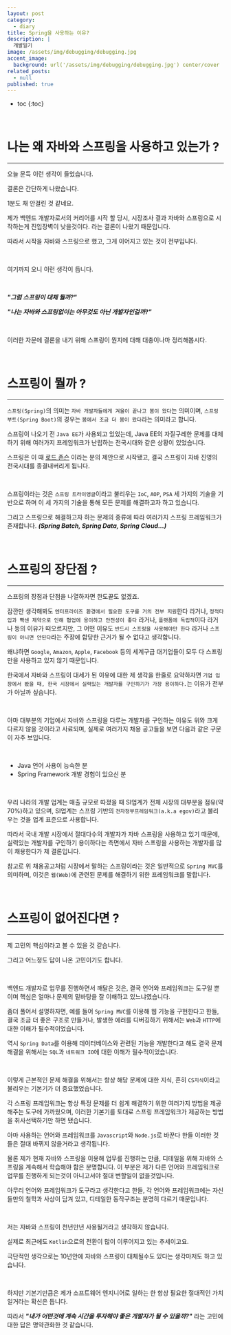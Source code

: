 ```yaml
---
layout: post
category:
  - diary
title: Spring을 사용하는 이유?
description: |
  개발일기
image: /assets/img/debugging/debugging.jpg
accent_image:
  background: url('/assets/img/debugging/debugging.jpg') center/cover
related_posts:
  - null
published: true
---
```


* toc
{:toc}
  
<br />



# 나는 왜 자바와 스프링을 사용하고 있는가 ?

---

오늘 문득 이런 생각이 들었습니다.

결론은 간단하게 나왔습니다. 

1분도 채 안걸린 것 같네요.

제가 백엔드 개발자로서의 커리어를 시작 할 당시, 시장조사 결과 자바와 스프링으로 시작하는게 진입장벽이 낮을것이다. 라는 결론이 나왔기 때문입니다.

따라서 시작을 자바와 스프링으로 했고, 그게 이어지고 있는 것이 전부입니다.

<br />

여기까지 오니 이런 생각이 듭니다.

<br />

***"그럼 스프링이 대체 뭘까?"***

***"나는 자바와 스프링없이는 아무것도 아닌 개발자인걸까?"***

<br />


이러한 자문에 결론을 내기 위해 스프링이 뭔지에 대해 대충이나마 정리해봅시다.

<br />

# 스프링이 뭘까 ?

---

`스프링(Spring)`의 의미는 `자바 개발자들에게 겨울이 끝나고 봄이 왔다`는 의미이며, `스프링 부트(Spring Boot)`의 경우는 `봄에서 조금 더 봄이 왔다`라는 의미라고 합니다.

스프링이 나오기 전 `Java EE`가 사용되고 있었는데, Java EE의 자질구레한 문제를 대체하기 위해 여러가지 프레임워크가 난립하는 전국시대와 같은 상황이 있었습니다.

스프링은 이 때 [로드 존슨](https://en.wikipedia.org/wiki/Rod_Johnson_(programmer)) 이라는 분의 제안으로 시작됐고, 결국 스프링이 자바 진영의 전국시대를 종결내버리게 됩니다.

<br />

스프링이라는 것은 `스프링 트라이앵글`이라고 불리우는 `IoC`, `AOP`, `PSA` 세 가지의 기술을 기반으로 하며 이 세 가지의 기술을 통해 모든 문제를 해결하고자 하고 있습니다.

그리고 스프링으로 해결하고자 하는 문제의 종류에 따라 여러가지 스프링 프레임워크가 존재합니다. ***(Spring Batch, Spring Data, Spring Cloud...)***

<br />

# 스프링의 장단점 ?

---

스프링의 장점과 단점을 나열하자면 한도끝도 없겠죠.

잠깐만 생각해봐도 `엔터프라이즈 환경에서 필요한 도구를 거의 전부 지원`한다 라거나, `정적타입과 빡센 제약으로 인해 협업에 용이하고 안전성이 좋다` 라거나, `플랫폼에 독립적`이다 라거나 등의 이유가 떠오르지만, 그 어떤 이유도 `반드시 스프링을 사용해야만 한다` 라거나 `스프링이 아니면 안된다`라는 주장에 합당한 근거가 될 수 없다고 생각합니다.

왜냐하면 `Google`, `Amazon`, `Apple`, `Facebook` 등의 세계구급 대기업들이 모두 다 스프링만을 사용하고 있지 않기 때문입니다.

한국에서 자바와 스프링이 대세가 된 이유에 대한 제 생각을 한줄로 요약하자면  `기업 입장에서 봤을 때, 한국 시장에서 실력있는 개발자를 구인하기가 가장 용이하다.`는 이유가 전부가 아닐까 싶습니다.

<br />

아마 대부분의 기업에서 자바와 스프링을 다루는 개발자를 구인하는 이유도 위와 크게 다르지 않을 것이라고 사료되며, 실제로 여러가지 채용 공고들을 보면 다음과 같은 구문이 자주 보입니다.

<br />

- Java 언어 사용이 능숙한 분
- Spring Framework 개발 경험이 있으신 분

<br />

우리 나라의 개발 업계는 매출 규모로 따졌을 때 SI업계가 전체 시장의 대부분을 점유(약 70%)하고 있으며, SI업계는 스프링 기반의 `전자정부프레임워크(a.k.a egov)`라고 불리우는 것을 업계 표준으로 사용합니다.

따라서 국내 개발 시장에서 절대다수의 개발자가 자바 스프링을 사용하고 있기 때문에, 실력있는 개발자를 구인하기 용이하다는 측면에서 자바 스프링을 사용하는 개발자를 많이 채용한다가 제 결론입니다.

참고로 위 채용공고처럼 시장에서 말하는 스프링이라는 것은 일반적으로 `Spring MVC`를 의미하며, 이것은 `웹(Web)`에 관련된 문제를 해결하기 위한 프레임워크를 말합니다.

<br />

# 스프링이 없어진다면 ?

---

제 고민의 핵심이라고 볼 수 있을 것 같습니다.

그리고 어느정도 답이 나온 고민이기도 합니다.

<br />

백엔드 개발자로 업무를 진행하면서 깨달은 것은, 결국 언어와 프레임워크는 도구일 뿐이며 핵심은 얼마나 문제의 밑바탕을 잘 이해하고 있느냐였습니다.

좀더 풀어서 설명하자면, 예를 들어 `Spring MVC`를 이용해 웹 기능을 구현한다고 한들, 결국 조금 더 좋은 구조로 만들거나, 발생한 에러를 디버깅하기 위해서는 `Web`과 `HTTP`에 대한 이해가 필수적이었습니다.

역시 `Spring Data`를 이용해 데이터베이스와 관련된 기능을 개발한다고 해도 결국 문제 해결을 위해서는 `SQL`과 `네트워크 IO`에 대한 이해가 필수적이었습니다.

<br />

이렇게 근본적인 문제 해결을 위해서는 항상 해당 문제에 대한 지식, 흔히 `CS지식`이라고 불리우는 기본기가 더 중요했었습니다.

각 스프링 프레임워크는 항상 특정 문제를 더 쉽게 해결하기 위한 여러가지 방법을 제공해주는 도구에 가까웠으며, 이러한 기본기를 토대로 스프링 프레임워크가 제공하는 방법을 취사선택하기만 하면 됐습니다.

아마 사용하는 언어와 프레임워크를 `Javascript`와 `Node.js`로 바꾼다 한들 이러한 것들은 절대 바뀌지 않을거라고 생각됩니다.

물론 제가 현재 자바와 스프링을 이용해 업무를 진행하는 만큼, 디테일을 위해 자바와 스프링을 계속해서 학습해야 함은 분명합니다. 이 부분은 제가 다른 언어와 프레임워크로 업무를 진행하게 되는것이 아니고서야 절대 변할일이 없을것입니다.

아무리 언어와 프레임워크가 도구라고 생각한다고 한들, 각 언어와 프레임워크에는 자신들만의 철학과 사상이 담겨 있고, 디테일한 동작구조는 분명히 다르기 때문입니다.

<br />

저는 자바와 스프링이 천년만년 사용될거라고 생각하지 않습니다. 

실제로 최근에도 `Kotlin`으로의 전환이 많이 이루어지고 있는 추세이고요.

극단적인 생각으로는 10년안에 자바와 스프링이 대체될수도 있다는 생각마저도 하고 있습니다.

<br />

하지만 기본기만큼은 제가 소프트웨어 엔지니어로 일하는 한 항상 필요한 절대적인 가치일거라는 확신은 듭니다.

따라서 ***"내가 어떤것에 계속 시간을 투자해야 좋은 개발자가 될 수 있을까?"*** 라는 고민에 대한 답은 명약관화한 것 같습니다.

<br />
